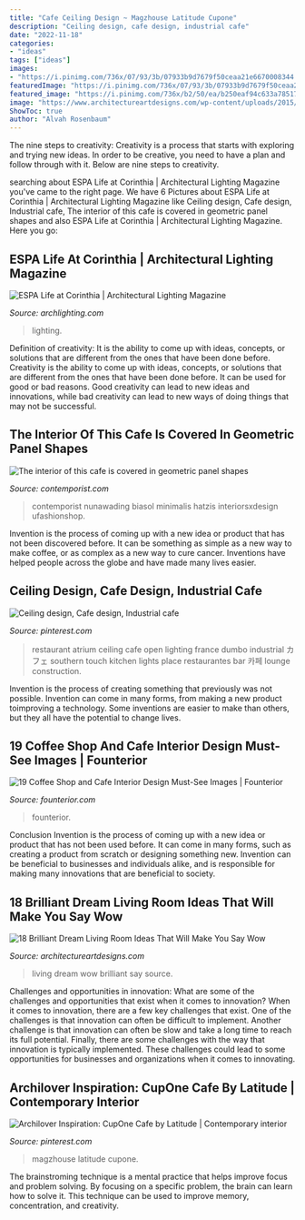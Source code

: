 ```yaml
---
title: "Cafe Ceiling Design ~ Magzhouse Latitude Cupone"
description: "Ceiling design, cafe design, industrial cafe"
date: "2022-11-18"
categories:
- "ideas"
tags: ["ideas"]
images:
- "https://i.pinimg.com/736x/07/93/3b/07933b9d7679f50ceaa21e6670008344.jpg"
featuredImage: "https://i.pinimg.com/736x/07/93/3b/07933b9d7679f50ceaa21e6670008344.jpg"
featured_image: "https://i.pinimg.com/736x/b2/50/ea/b250eaf94c633a785178caf7000657e8--atrium-restaurant-guys-restaurant.jpg"
image: "https://www.architectureartdesigns.com/wp-content/uploads/2015/02/174-630x388.jpg"
ShowToc: true
author: "Alvah Rosenbaum"
---
```



The nine steps to creativity:
Creativity is a process that starts with exploring and trying new ideas. In order to be creative, you need to have a plan and follow through with it. Below are nine steps to creativity.

	

		
searching about ESPA Life at Corinthia | Architectural Lighting Magazine you've came to the right page. We have 6 Pictures about ESPA Life at Corinthia | Architectural Lighting Magazine like Ceiling design, Cafe design, Industrial cafe, The interior of this cafe is covered in geometric panel shapes and also ESPA Life at Corinthia | Architectural Lighting Magazine. Here you go:
		
    
## ESPA Life At Corinthia | Architectural Lighting Magazine

<img loading=lazy src="https://cdnassets.hw.net/7d/89/343e22a34de88edfeae07ba3c82b/1144080946-espalifeatcorinthia-1-tcm47-1494053.jpg" onerror="this.onerror=null;this.src='https://tse4.mm.bing.net/th?id=OIP.4fjEqMzc2-wTv8agpbEcwQHaLH&amp;pid=15.1';" alt="ESPA Life at Corinthia | Architectural Lighting Magazine">

_Source: archlighting.com_

>lighting. 

	

Definition of creativity: It is the ability to come up with ideas, concepts, or solutions that are different from the ones that have been done before.
Creativity is the ability to come up with ideas, concepts, or solutions that are different from the ones that have been done before. It can be used for good or bad reasons. Good creativity can lead to new ideas and innovations, while bad creativity can lead to new ways of doing things that may not be successful.

    
## The Interior Of This Cafe Is Covered In Geometric Panel Shapes

<img loading=lazy src="http://www.contemporist.com/wp-content/uploads/2016/12/cafe-window-seats-291216-929-03-800x1200.jpg" onerror="this.onerror=null;this.src='https://tse2.mm.bing.net/th?id=OIP.IqAZsQuhfUfjmxddlsFqDgDIEs&amp;pid=15.1';" alt="The interior of this cafe is covered in geometric panel shapes">

_Source: contemporist.com_

>contemporist nunawading biasol minimalis hatzis interiorsxdesign ufashionshop. 

	

Invention is the process of coming up with a new idea or product that has not been discovered before. It can be something as simple as a new way to make coffee, or as complex as a new way to cure cancer. Inventions have helped people across the globe and have made many lives easier.

    
## Ceiling Design, Cafe Design, Industrial Cafe

<img loading=lazy src="https://i.pinimg.com/736x/b2/50/ea/b250eaf94c633a785178caf7000657e8--atrium-restaurant-guys-restaurant.jpg" onerror="this.onerror=null;this.src='https://tse3.mm.bing.net/th?id=OIP.sLoNpm6vQpanfsVoAiCX0wHaLI&amp;pid=15.1';" alt="Ceiling design, Cafe design, Industrial cafe">

_Source: pinterest.com_

>restaurant atrium ceiling cafe open lighting france dumbo industrial カフェ southern touch kitchen lights place restaurantes bar 카페 lounge construction. 

	

Invention is the process of creating something that previously was not possible. Invention can come in many forms, from making a new product toimproving a technology. Some inventions are easier to make than others, but they all have the potential to change lives.

    
## 19 Coffee Shop And Cafe Interior Design Must-See Images | Founterior

<img loading=lazy src="http://founterior.com/wp-content/uploads/2014/07/Cafe-with-brick-wall-and-industrial-light-bulbs-as-pendants.jpg" onerror="this.onerror=null;this.src='https://tse4.mm.bing.net/th?id=OIP.dAfwI-j3U9k2r9o0xk_v8wHaKr&amp;pid=15.1';" alt="19 Coffee Shop and Cafe Interior Design Must-See Images | Founterior">

_Source: founterior.com_

>founterior. 

	

Conclusion
Invention is the process of coming up with a new idea or product that has not been used before. It can come in many forms, such as creating a product from scratch or designing something new. Invention can be beneficial to businesses and individuals alike, and is responsible for making many innovations that are beneficial to society.

    
## 18 Brilliant Dream Living Room Ideas That Will Make You Say Wow

<img loading=lazy src="https://www.architectureartdesigns.com/wp-content/uploads/2015/02/174-630x388.jpg" onerror="this.onerror=null;this.src='https://tse1.mm.bing.net/th?id=OIP.6rAmfMqAYd8RtLH4hnsKAQHaEj&amp;pid=15.1';" alt="18 Brilliant Dream Living Room Ideas That Will Make You Say Wow">

_Source: architectureartdesigns.com_

>living dream wow brilliant say source. 

	

Challenges and opportunities in innovation: What are some of the challenges and opportunities that exist when it comes to innovation?
When it comes to innovation, there are a few key challenges that exist. One of the challenges is that innovation can often be difficult to implement. Another challenge is that innovation can often be slow and take a long time to reach its full potential. Finally, there are some challenges with the way that innovation is typically implemented. These challenges could lead to some opportunities for businesses and organizations when it comes to innovating.

    
## Archilover Inspiration: CupOne Cafe By Latitude | Contemporary Interior

<img loading=lazy src="https://i.pinimg.com/736x/07/93/3b/07933b9d7679f50ceaa21e6670008344.jpg" onerror="this.onerror=null;this.src='https://tse4.mm.bing.net/th?id=OIP.P2NXBUVzN8nJizv8zminkwHaJ5&amp;pid=15.1';" alt="Archilover Inspiration: CupOne Cafe by Latitude | Contemporary interior">

_Source: pinterest.com_

>magzhouse latitude cupone. 

	

The brainstroming technique is a mental practice that helps improve focus and problem solving. By focusing on a specific problem, the brain can learn how to solve it. This technique can be used to improve memory, concentration, and creativity.

